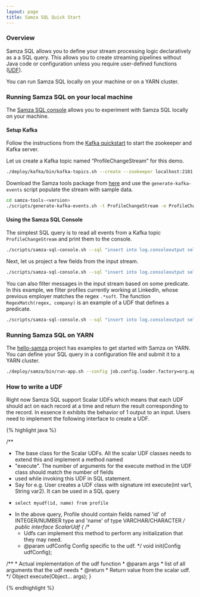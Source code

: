 ```yaml
---
layout: page
title: Samza SQL Quick Start
---
```

<!--
   Licensed to the Apache Software Foundation (ASF) under one or more
   contributor license agreements.  See the NOTICE file distributed with
   this work for additional information regarding copyright ownership.
   The ASF licenses this file to You under the Apache License, Version 2.0
   (the "License"); you may not use this file except in compliance with
   the License.  You may obtain a copy of the License at

       http://www.apache.org/licenses/LICENSE-2.0

   Unless required by applicable law or agreed to in writing, software
   distributed under the License is distributed on an "AS IS" BASIS,
   WITHOUT WARRANTIES OR CONDITIONS OF ANY KIND, either express or implied.
   See the License for the specific language governing permissions and
   limitations under the License.
-->


### Overview
Samza SQL allows you to define your stream processing logic declaratively as a a SQL query.
This allows you to create streaming pipelines without Java code or configuration unless you 
require user-defined functions ([UDF](#how-to-write-a-udf)). 

You can run Samza SQL locally on your machine or on a YARN cluster.

### Running Samza SQL on your local machine
The [Samza SQL console](https://samza.apache.org/learn/tutorials/0.14/samza-tools.html) allows you to experiment with Samza SQL locally on your machine. 

#### Setup Kafka
Follow the instructions from the [Kafka quickstart](http://kafka.apache.org/quickstart) to start the zookeeper and Kafka server.

Let us create a Kafka topic named “ProfileChangeStream” for this demo.

```bash
./deploy/kafka/bin/kafka-topics.sh --create --zookeeper localhost:2181 --replication-factor 1 --partitions 1 --topic ProfileChangeStream
```

Download the Samza tools package from [here](https://samza.apache.org/learn/tutorials/0.14/samza-tools.html) and use the `generate-kafka-events` script populate the stream with sample data.

```bash
cd samza-tools-<version>
./scripts/generate-kafka-events.sh -t ProfileChangeStream -e ProfileChange
```

#### Using the Samza SQL Console


The simplest SQL query is to read all events from a Kafka topic `ProfileChangeStream` and print them to the console.

```bash
./scripts/samza-sql-console.sh --sql "insert into log.consoleoutput select * from kafka.ProfileChangeStream"
```

Next, let us project a few fields from the input stream.

```bash
./scripts/samza-sql-console.sh --sql "insert into log.consoleoutput select Name, OldCompany, NewCompany from kafka.ProfileChangeStream"
```

You can also filter messages in the input stream based on some predicate. In this example, we filter profiles currently working at LinkedIn, whose previous employer matches the regex `.*soft`. The function `RegexMatch(regex, company)` is an example of 
a UDF that defines a predicate. 

```bash
./scripts/samza-sql-console.sh --sql "insert into log.consoleoutput select Name as __key__, Name, NewCompany, RegexMatch('.*soft', OldCompany) from kafka.ProfileChangeStream where NewCompany = 'LinkedIn'"
```


### Running Samza SQL on YARN
The [hello-samza](https://github.com/apache/samza-hello-samza) project has examples to 
get started with Samza on YARN. You can define your SQL query in a 
configuration file and submit it to a YARN cluster.


```bash
./deploy/samza/bin/run-app.sh --config job.config.loader.factory=org.apache.samza.config.factories.PropertiesConfigLoaderFactory --config job.config.loader.properties.path=$PWD/deploy/samza/config/page-view-filter-sql.properties
```

 
### How to write a UDF
 
 Right now Samza SQL support Scalar UDFs which means that each 
 UDF should act on each record at a time and return the result 
 corresponding to the record. In essence it exhibits the behavior
  of 1 output to an input. Users need to implement the following 
  interface to create a UDF.
  
{% highlight java %}

 /**
  * The base class for the Scalar UDFs. All the scalar UDF classes needs to extend this and implement a method named
  * "execute". The number of arguments for the execute method in the UDF class should match the number of fields
  * used while invoking this UDF in SQL statement.
  * Say for e.g. User creates a UDF class with signature int execute(int var1, String var2). It can be used in a SQL query
  *     select myudf(id, name) from profile
  * In the above query, Profile should contain fields named 'id' of INTEGER/NUMBER type and 'name' of type VARCHAR/CHARACTER
  */
 public interface ScalarUdf {
   /**
    * Udfs can implement this method to perform any initialization that they may need.
    * @param udfConfig Config specific to the udf.
    */
   void init(Config udfConfig);
  
   /**
    * Actual implementation of the udf function
    * @param args
    *   list of all arguments that the udf needs
    * @return
    *   Return value from the scalar udf.
    */
   Object execute(Object... args);
 }
 
{% endhighlight %}

